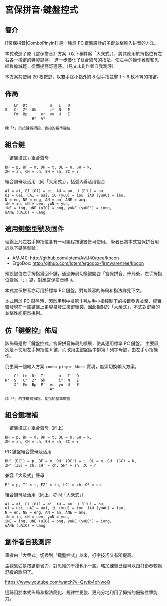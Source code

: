 宮保拼音·鍵盤控式
===

簡介
---

[[宮保拼音|ComboPinyin]] 是一種爲 PC 鍵盤設計的多鍵並擊輸入拼音的方法。

本式改進了原《宮保拼音》方案（以下稱其爲「大衆式」），將其應用於拇指位有左右各一按鍵的特製鍵盤，
進一步優化了組合聲母的指法，使左手的操作難度和思維負擔減輕，從而提高舒適感。（見文末創作者自我測評）

本方案共使用 20 枚按鍵，以雙手除小指外的 8 個手指並擊 1 ~ 6 枚不等的按鍵。

佈局
---

        Ln  Dt          u   I   O
    S   Cr  Z*  Gk      i*  N   E
        Fm  Bp      er  yu  U   E'
                H*  A*

    標「*」的按鍵爲拇指、食指的基準鍵位

組合鍵
---

「鍵盤控式」組合聲母

    BH = p, BF = m, DH = t, DL = n, GH = k,
    ZH = zh, CH = ch, SH = sh, ZC = r

組合韻母及活用（同「大衆式」），括弧內爲活用組合

    AI = ai, EI (OI) = ei, AU = ao, U (E'U) = ou,
    uI = uei, uAI = uai, iU (yuU) = iou, iAU (yuAU) = iao,
    N = en, NE = eng, AN = an, ANE = ang,
    iN = in, uN = uen, yuN = yun,
    iNE = ing, uNE (uIO) = ong, yuNE (yuUE') = iong,
    uANE (uAIO) = uang

適用鍵盤型號及固件
---

理論上凡左右手拇指位各有一可編程按鍵者皆可使用。
筆者已將本式宮保拼音用於以下鍵盤型號：

  - AMJ40:   http://github.com/lotem/AMJ40/tree/kbcon
  - ErgoDox: http://github.com/lotem/ergodox-firmware/tree/kbcon

預設鍵位左手拇指爲回車鍵，通過佈局切換鍵開啓「宮保拼音」佈局後，左手拇指位變爲「`;`」鍵，對應宮保拼音碼 `H`。

本式宮保拼音亦可用於標準 PC 鍵盤，對其兼容的佈局和指法詳見下文。

本式用於 PC 鍵盤時，因爲用到中排第 1 列左手小指控制下的按鍵參與並擊，經實驗發現在一些鍵盤上更容易發生按鍵衝突。因此相對於「大衆式」，本式對鍵盤的並擊性能更爲挑剔。

仿「鍵盤控」佈局
---

該佈局是對「鍵盤控式」宮保拼音佈局的擴展，使其適用標準 PC 鍵盤。
主要區別是不使用左手拇指位 `H` 鍵，而改用主鍵盤區中排第 1 列字母鍵，由左手小指操作。

仍由同一個輸入方案 `combo_pinyin_kbcon` 實現，無須切換輸入方案。

        C'  Ln  Dt  T'      u   I   O
    H'  S   Cr  Z*  Gk      i*  N   E
        Z'  Fm  Bp  P'  er  yu  U   E'
                        A*

    標「*」的按鍵爲拇指、食指的基準鍵位

組合鍵增補
---

「鍵盤控式」組合聲母（同上）

    BH = p, BF = m, DH = t, DL = n, GH = k,
    ZH = zh, CH = ch, SH = sh, ZC = r

PC 鍵盤組合聲母及活用

    BH' (BZ') = p, BF = m, DH' (DC') = t, DL = n, GH' (GC) = k,
    ZH' (ZS) = zh, CH' = ch, SH' = sh, ZC = r

兼容「大衆式」聲母

    P' = p, T' = t, FZ' = zh, LC' = ch, CS = sh

組合韻母及活用（同上、亦同「大衆式」）

    AI = ai, EI (OI) = ei, AU = ao, U (E'U) = ou,
    uI = uei, uAI = uai, iU (yuU) = iou, iAU (yuAU) = iao,
    N = en, NE = eng, AN = an, ANE = ang,
    iN = in, uN = uen, yuN = yun,
    iNE = ing, uNE (uIO) = ong, yuNE (yuUE') = iong,
    uANE (uAIO) = uang

創作者自我測評
---

筆者由「大衆式」切換到「鍵盤控式」以來，打字技巧又有所提高。

主觀感受是按鍵更省力、對思維的干擾也小一些。略加練習已經可以跟打節奏較爲舒緩的歌詞了。

https://www.youtube.com/watch?v=Qsvtb4oNwoQ

這歸因於本式佈局和指法簡化、規律性更強、更充分地利用了拇指的優勢並擊能力。
